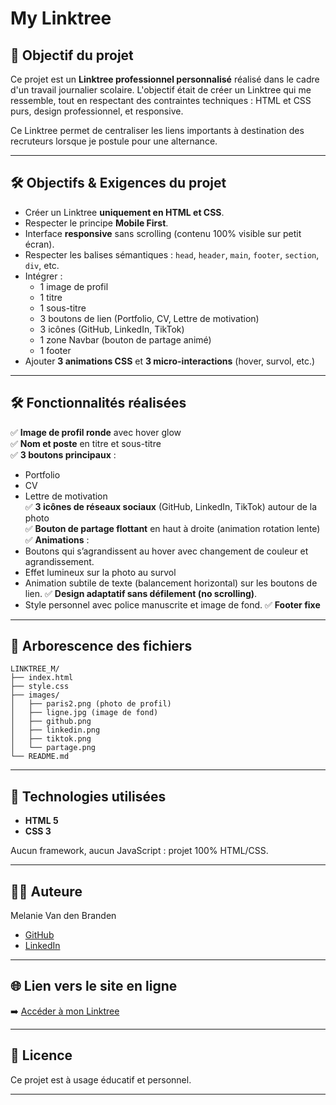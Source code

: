 # My Linktree

## 🎯 Objectif du projet

Ce projet est un **Linktree professionnel personnalisé** réalisé dans le cadre d'un travail journalier scolaire. L'objectif était de créer un Linktree qui me ressemble, tout en respectant des contraintes techniques : HTML et CSS purs, design professionnel, et responsive.

Ce Linktree permet de centraliser les liens importants à destination des recruteurs lorsque je postule pour une alternance.

---


## 🛠️ Objectifs & Exigences du projet

- Créer un Linktree **uniquement en HTML et CSS**.
- Respecter le principe **Mobile First**.
- Interface **responsive** sans scrolling (contenu 100% visible sur petit écran).
- Respecter les balises sémantiques : `head`, `header`, `main`, `footer`, `section`, `div`, etc.
- Intégrer :
  - 1 image de profil
  - 1 titre
  - 1 sous-titre
  - 3 boutons de lien (Portfolio, CV, Lettre de motivation)
  - 3 icônes (GitHub, LinkedIn, TikTok)
  - 1 zone Navbar (bouton de partage animé)
  - 1 footer
- Ajouter **3 animations CSS** et **3 micro-interactions** (hover, survol, etc.)


---



## 🛠️ Fonctionnalités réalisées

✅ **Image de profil ronde** avec hover glow  
✅ **Nom et poste** en titre et sous-titre  
✅ **3 boutons principaux** :
  - Portfolio
  - CV
  - Lettre de motivation  
✅ **3 icônes de réseaux sociaux** (GitHub, LinkedIn, TikTok) autour de la photo  
✅ **Bouton de partage flottant** en haut à droite (animation rotation lente)  
✅ **Animations** :
  - Boutons qui s’agrandissent au hover avec changement de couleur et agrandissement.
  - Effet lumineux sur la photo au survol
  - Animation subtile de texte (balancement horizontal) sur les boutons de lien.
✅ **Design adaptatif sans défilement (no scrolling)**.
  - Style personnel avec police manuscrite et image de fond.
✅ **Footer fixe**

---


## 📂 Arborescence des fichiers

```
LINKTREE_M/
├── index.html
├── style.css
├── images/
│   ├── paris2.png (photo de profil)
│   ├── ligne.jpg (image de fond)
│   ├── github.png
│   ├── linkedin.png
│   ├── tiktok.png
│   └── partage.png
└── README.md
```

---


## 🎨 Technologies utilisées

- **HTML 5**
- **CSS 3**

Aucun framework, aucun JavaScript : projet 100% HTML/CSS.

---


## 👩‍💻 Auteure

Melanie Van den Branden  
- [GitHub](https://github.com/MelM26)  
- [LinkedIn](https://www.linkedin.com/in/melanie-vandenbranden)


---


## 🌐 Lien vers le site en ligne

➡️ [Accéder à mon Linktree](https://melm26.github.io/LINKTREE_M/)


---

## 📄 Licence

Ce projet est à usage éducatif et personnel.


---
